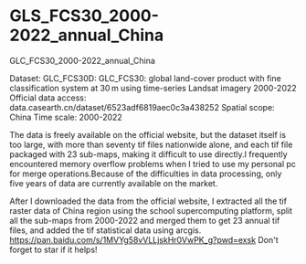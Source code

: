 # GLS_FCS30_2000-2022_annual_China
GLC_FCS30_2000-2022_annual_China

Dataset: GLC_FCS30D: GLC_FCS30: global land-cover product with fine classification system at 30 m using time-series Landsat imagery 2000-2022
Official data access: data.casearth.cn/dataset/6523adf6819aec0c3a438252
Spatial scope: China
Time scale: 2000-2022

The data is freely available on the official website, but the dataset itself is too large, with more than seventy tif files nationwide alone, and each tif file packaged with 23 sub-maps, making it difficult to use directly.I frequently encountered memory overflow problems when I tried to use my personal pc for merge operations.Because of the difficulties in data processing, only five years of data are currently available on the market.

After I downloaded the data from the official website, I extracted all the tif raster data of China region using the school supercomputing platform, split all the sub-maps from 2000-2022 and merged them to get 23 annual tif files, and added the tif statistical data using arcgis.
https://pan.baidu.com/s/1MVYg58vVLLjskHr0VwPK_g?pwd=exsk
Don't forget to star if it helps!


